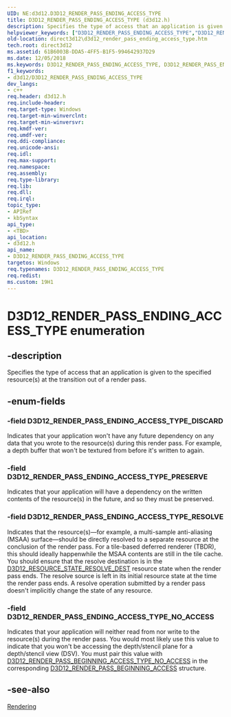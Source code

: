 ```yaml
---
UID: NE:d3d12.D3D12_RENDER_PASS_ENDING_ACCESS_TYPE
title: D3D12_RENDER_PASS_ENDING_ACCESS_TYPE (d3d12.h)
description: Specifies the type of access that an application is given to the specified resource(s) at the transition out of a render pass.
helpviewer_keywords: ["D3D12_RENDER_PASS_ENDING_ACCESS_TYPE","D3D12_RENDER_PASS_ENDING_ACCESS_TYPE enumeration","D3D12_RENDER_PASS_ENDING_ACCESS_TYPE_DISCARD","D3D12_RENDER_PASS_ENDING_ACCESS_TYPE_NO_ACCESS","D3D12_RENDER_PASS_ENDING_ACCESS_TYPE_PRESERVE","D3D12_RENDER_PASS_ENDING_ACCESS_TYPE_RESOLVE","d3d12/D3D12_RENDER_PASS_ENDING_ACCESS_TYPE","d3d12/D3D12_RENDER_PASS_ENDING_ACCESS_TYPE_DISCARD","d3d12/D3D12_RENDER_PASS_ENDING_ACCESS_TYPE_NO_ACCESS","d3d12/D3D12_RENDER_PASS_ENDING_ACCESS_TYPE_PRESERVE","d3d12/D3D12_RENDER_PASS_ENDING_ACCESS_TYPE_RESOLVE","direct3d12.d3d12_render_pass_ending_access_type"]
old-location: direct3d12\d3d12_render_pass_ending_access_type.htm
tech.root: direct3d12
ms.assetid: 61B6003B-DDA5-4FF5-B1F5-994642937D29
ms.date: 12/05/2018
ms.keywords: D3D12_RENDER_PASS_ENDING_ACCESS_TYPE, D3D12_RENDER_PASS_ENDING_ACCESS_TYPE enumeration, D3D12_RENDER_PASS_ENDING_ACCESS_TYPE_DISCARD, D3D12_RENDER_PASS_ENDING_ACCESS_TYPE_NO_ACCESS, D3D12_RENDER_PASS_ENDING_ACCESS_TYPE_PRESERVE, D3D12_RENDER_PASS_ENDING_ACCESS_TYPE_RESOLVE, d3d12/D3D12_RENDER_PASS_ENDING_ACCESS_TYPE, d3d12/D3D12_RENDER_PASS_ENDING_ACCESS_TYPE_DISCARD, d3d12/D3D12_RENDER_PASS_ENDING_ACCESS_TYPE_NO_ACCESS, d3d12/D3D12_RENDER_PASS_ENDING_ACCESS_TYPE_PRESERVE, d3d12/D3D12_RENDER_PASS_ENDING_ACCESS_TYPE_RESOLVE, direct3d12.d3d12_render_pass_ending_access_type
f1_keywords:
- d3d12/D3D12_RENDER_PASS_ENDING_ACCESS_TYPE
dev_langs:
- c++
req.header: d3d12.h
req.include-header: 
req.target-type: Windows
req.target-min-winverclnt: 
req.target-min-winversvr: 
req.kmdf-ver: 
req.umdf-ver: 
req.ddi-compliance: 
req.unicode-ansi: 
req.idl: 
req.max-support: 
req.namespace: 
req.assembly: 
req.type-library: 
req.lib: 
req.dll: 
req.irql: 
topic_type:
- APIRef
- kbSyntax
api_type:
- <TBD>
api_location:
- d3d12.h
api_name:
- D3D12_RENDER_PASS_ENDING_ACCESS_TYPE
targetos: Windows
req.typenames: D3D12_RENDER_PASS_ENDING_ACCESS_TYPE
req.redist: 
ms.custom: 19H1
---
```


# D3D12_RENDER_PASS_ENDING_ACCESS_TYPE enumeration


## -description


Specifies the type of access that an application is given to the specified resource(s) at the transition out of a render pass.


## -enum-fields




### -field D3D12_RENDER_PASS_ENDING_ACCESS_TYPE_DISCARD

Indicates that your application won't have any future dependency on any data that you wrote to the resource(s) during this render pass. For example, a depth buffer that won't be textured from before it's written to again.


### -field D3D12_RENDER_PASS_ENDING_ACCESS_TYPE_PRESERVE

Indicates that your application will have a dependency on the written contents of the resource(s) in the future, and so they must be preserved.


### -field D3D12_RENDER_PASS_ENDING_ACCESS_TYPE_RESOLVE

Indicates that the resource(s)—for example, a multi-sample anti-aliasing (MSAA) surface—should be directly resolved to a separate resource at the conclusion of the render pass. For a tile-based deferred renderer (TBDR), this should ideally happenwhile the MSAA contents are still in the tile cache. You should ensure that the resolve destination is in the <a href="https://docs.microsoft.com/windows/desktop/api/d3d12/ne-d3d12-d3d12_resource_states">D3D12_RESOURCE_STATE_RESOLVE_DEST</a> resource state when the render pass ends. The resolve source is left in its initial resource state at the time the render pass ends.  A resolve operation submitted by a render pass doesn't implicitly change the state of any resource.


### -field D3D12_RENDER_PASS_ENDING_ACCESS_TYPE_NO_ACCESS

Indicates that your application will neither read from nor write  to the resource(s) during the render pass. You would most likely use this value to indicate that you won't be accessing the depth/stencil plane for a depth/stencil view (DSV). You must pair this value with <a href="https://msdn.microsoft.com/12B376DB-2CCF-493E-8B21-BAAE66B5FF1E">D3D12_RENDER_PASS_BEGINNING_ACCESS_TYPE_NO_ACCESS</a> in the corresponding <a href="https://docs.microsoft.com/windows/desktop/api/d3d12/ns-d3d12-d3d12_render_pass_beginning_access">D3D12_RENDER_PASS_BEGINNING_ACCESS</a> structure.


## -see-also




<a href="https://docs.microsoft.com/windows/desktop/direct3d12/rendering">Rendering</a>
 

 

